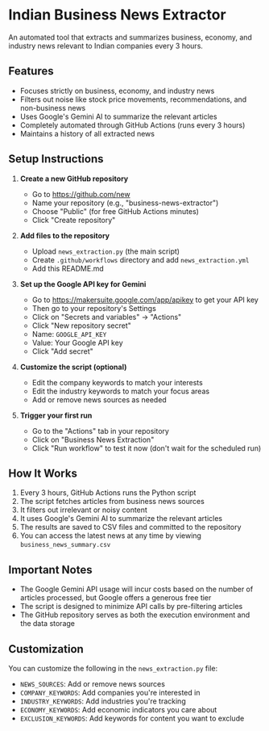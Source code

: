# Indian Business News Extractor

An automated tool that extracts and summarizes business, economy, and industry news relevant to Indian companies every 3 hours.

## Features

- Focuses strictly on business, economy, and industry news
- Filters out noise like stock price movements, recommendations, and non-business news
- Uses Google's Gemini AI to summarize the relevant articles
- Completely automated through GitHub Actions (runs every 3 hours)
- Maintains a history of all extracted news

## Setup Instructions

1. **Create a new GitHub repository**
   - Go to https://github.com/new
   - Name your repository (e.g., "business-news-extractor")
   - Choose "Public" (for free GitHub Actions minutes)
   - Click "Create repository"

2. **Add files to the repository**
   - Upload `news_extraction.py` (the main script)
   - Create `.github/workflows` directory and add `news_extraction.yml`
   - Add this README.md

3. **Set up the Google API key for Gemini**
   - Go to https://makersuite.google.com/app/apikey to get your API key
   - Then go to your repository's Settings
   - Click on "Secrets and variables" → "Actions"
   - Click "New repository secret"
   - Name: `GOOGLE_API_KEY`
   - Value: Your Google API key
   - Click "Add secret"

4. **Customize the script (optional)**
   - Edit the company keywords to match your interests
   - Edit the industry keywords to match your focus areas
   - Add or remove news sources as needed

5. **Trigger your first run**
   - Go to the "Actions" tab in your repository
   - Click on "Business News Extraction"
   - Click "Run workflow" to test it now (don't wait for the scheduled run)

## How It Works

1. Every 3 hours, GitHub Actions runs the Python script
2. The script fetches articles from business news sources
3. It filters out irrelevant or noisy content
4. It uses Google's Gemini AI to summarize the relevant articles
5. The results are saved to CSV files and committed to the repository
6. You can access the latest news at any time by viewing `business_news_summary.csv`

## Important Notes

- The Google Gemini API usage will incur costs based on the number of articles processed, but Google offers a generous free tier
- The script is designed to minimize API calls by pre-filtering articles
- The GitHub repository serves as both the execution environment and the data storage

## Customization

You can customize the following in the `news_extraction.py` file:

- `NEWS_SOURCES`: Add or remove news sources
- `COMPANY_KEYWORDS`: Add companies you're interested in
- `INDUSTRY_KEYWORDS`: Add industries you're tracking
- `ECONOMY_KEYWORDS`: Add economic indicators you care about
- `EXCLUSION_KEYWORDS`: Add keywords for content you want to exclude
